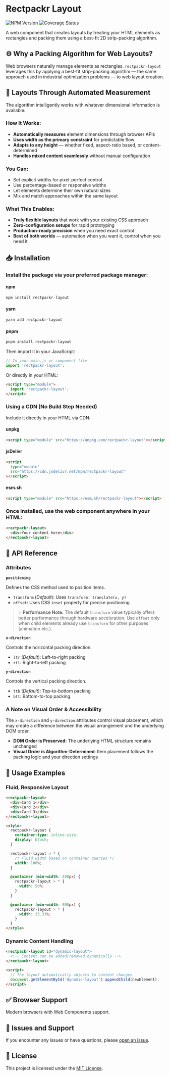 # Rectpackr Layout

[![NPM Version](https://img.shields.io/npm/v/rectpackr-layout)](https://www.npmjs.com/package/rectpackr-layout)
[![Coverage Status](https://img.shields.io/coverallsCoverage/github/styiannis/rectpackr-layout)](https://coveralls.io/github/styiannis/rectpackr-layout?branch=main)

A web component that creates layouts by treating your HTML elements as rectangles and packing them using a best-fit 2D strip-packing algorithm.

## ⚙️ Why a Packing Algorithm for Web Layouts?

Web browsers naturally manage elements as rectangles. `rectpackr-layout` leverages this by applying a best-fit strip-packing algorithm — the same approach used in industrial optimization problems — to web layout creation.

## 🤖 Layouts Through Automated Measurement

The algorithm intelligently works with whatever dimensional information is available:

### How It Works:

- **Automatically measures** element dimensions through browser APIs
- **Uses width as the primary constraint** for predictable flow
- **Adapts to any height** — whether fixed, aspect-ratio based, or content-determined
- **Handles mixed content seamlessly** without manual configuration

### You Can:

- Set explicit widths for pixel-perfect control
- Use percentage-based or responsive widths
- Let elements determine their own natural sizes
- Mix and match approaches within the same layout

### What This Enables:

- **Truly flexible layouts** that work with your existing CSS approach
- **Zero-configuration setups** for rapid prototyping
- **Production-ready precision** when you need exact control
- **Best of both worlds** — automation when you want it, control when you need it

## 📥 Installation

### Install the package via your preferred package manager:

#### npm

```bash
npm install rectpackr-layout
```

#### yarn

```bash
yarn add rectpackr-layout
```

#### pnpm

```bash
pnpm install rectpackr-layout
```

Then import it in your JavaScript:

```javascript
// In your main.js or component file
import 'rectpackr-layout';
```

Or directly in your HTML:

```html
<script type="module">
  import 'rectpackr-layout';
</script>
```

### Using a CDN (No Build Step Needed)

Include it directly in your HTML via CDN:

#### unpkg

```html
<script type="module" src="https://unpkg.com/rectpackr-layout"></script>
```

#### jsDelivr

```html
<script
  type="module"
  src="https://cdn.jsdelivr.net/npm/rectpackr-layout"
></script>
```

#### esm.sh

```html
<script type="module" src="https://esm.sh/rectpackr-layout"></script>
```

### Once installed, use the web component anywhere in your HTML:

```html
<rectpackr-layout>
  <div>Your content here</div>
</rectpackr-layout>
```

## 📖 API Reference

### Attributes

**`positioning`**

Defines the CSS method used to position items.

- `transform` (_Default_): Uses `transform: translate(x, y)`
- `offset`: Uses CSS `inset` property for precise positioning

> 💡 **Performance Note:** The default `transform` value typically offers better performance through hardware acceleration. Use `offset` only when child elements already use `transform` for other purposes (animation etc.).

**`x-direction`**

Controls the horizontal packing direction.

- `ltr` (_Default_): Left-to-right packing
- `rtl`: Right-to-left packing

**`y-direction`**

Controls the vertical packing direction.

- `ttb` (_Default_): Top-to-bottom packing
- `btt`: Bottom-to-top packing

### A Note on Visual Order & Accessibility

The `x-direction` and `y-direction` attributes control visual placement, which may create a difference between the visual arrangement and the underlying DOM order.

- **DOM Order is Preserved:** The underlying HTML structure remains unchanged
- **Visual Order is Algorithm-Determined**: Item placement follows the packing logic and your direction settings

## 🚀 Usage Examples

### Fluid, Responsive Layout

```html
<rectpackr-layout>
  <div>Card 1</div>
  <div>Card 2</div>
  <div>Card 3</div>
</rectpackr-layout>

<style>
  rectpackr-layout {
    container-type: inline-size;
    display: block;
  }

  rectpackr-layout > * {
    /* Fluid width based on container queries */
    width: 100%;
  }

  @container (min-width: 400px) {
    rectpackr-layout > * {
      width: 50%;
    }
  }

  @container (min-width: 800px) {
    rectpackr-layout > * {
      width: 33.33%;
    }
  }
</style>
```

### Dynamic Content Handling

```html
<rectpackr-layout id="dynamic-layout">
  <!-- Content can be added/removed dynamically -->
</rectpackr-layout>

<script>
  // The layout automatically adjusts to content changes
  document.getElementById('dynamic-layout').appendChild(newElement);
</script>
```

## ✅ Browser Support

Modern browsers with Web Components support.

## 🔧 Issues and Support

If you encounter any issues or have questions, please [open an issue](https://github.com/styiannis/rectpackr-layout/issues).

## 📄 License

This project is licensed under the [MIT License](https://github.com/styiannis/rectpackr-layout?tab=MIT-1-ov-file#readme).
